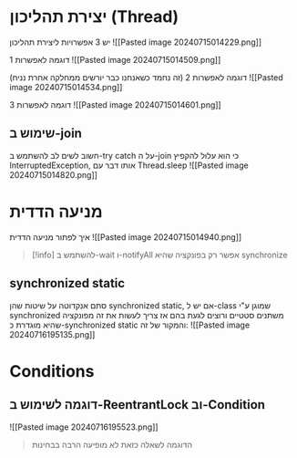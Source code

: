 # יצירת תהליכון (Thread)
יש 3 אפשרויות ליצירת תהליכון
![[Pasted image 20240715014229.png]]

דוגמה לאפשרות 1
![[Pasted image 20240715014509.png]]

דוגמה לאפשרות 2 (זה נחמד כשאנחנו כבר יורשים ממחלקה אחרת נניח)
![[Pasted image 20240715014534.png]]

דוגמה לאפשרות 3
![[Pasted image 20240715014601.png]]

## שימוש ב-join
חשוב לשים לב להשתמש ב-try catch על ה-join כי הוא עלול להקפיץ  InterruptedException, אותו דבר עם Thread.sleep
![[Pasted image 20240715014820.png]]

# מניעה הדדית
איך לפתור מניעה הדדית
![[Pasted image 20240715014940.png]]

>[!info] להשתמש ב-wait ו-notifyAll אפשר רק בפונקציה שהיא synchronize
## synchronized static
סתם אנקדוטה על שיטות שהן synchronized static, אם יש ל-class שמוגן ע"י synchronized משתנים סטטיים ורוצים לגעת בהם אז צריך לעשות את זה מפונקציה שהיא מוגדרת כ-synchronized static
והמקור של זה:
![[Pasted image 20240716195135.png]]


# Conditions
## דוגמה לשימוש ב-ReentrantLock וב-Condition

![[Pasted image 20240716195523.png]]

> הדוגמה לשאלה כזאת לא מופיעה הרבה בבחינות

